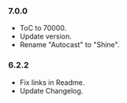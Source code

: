 ### 7.0.0 ###

- ToC to 70000.
- Update version.
- Rename "Autocast" to "Shine".

### 6.2.2 ###

- Fix links in Readme.
- Update Changelog.
